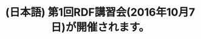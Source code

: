 ---
layout: post-en-none
published: true
title: '(日本語) 第1回RDF講習会(2016年10月7日)が開催されます。'
tags:
- イベント
- 募集
category: en
---